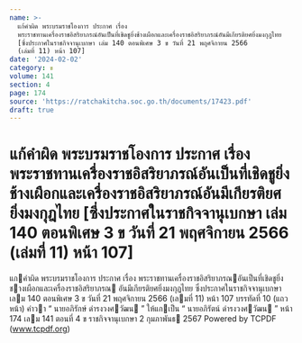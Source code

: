 ```yaml
---
name: >-
  แก้คำผิด พระบรมราชโองการ ประกาศ เรื่อง
  พระราชทานเครื่องราชอิสริยาภรณ์อันเป็นที่เชิดชูยิ่งช้างเผือกและเครื่องราชอิสริยาภรณ์อันมีเกียรติยศยิ่งมงกุฎไทย
  [ซึ่งประกาศในราชกิจจานุเบกษา เล่ม 140 ตอนพิเศษ 3 ข วันที่ 21 พฤศจิกายน 2566
  (เล่มที่ 11) หน้า 107]
date: '2024-02-02'
category: ข
volume: 141
section: 4
page: 174
source: 'https://ratchakitcha.soc.go.th/documents/17423.pdf'
draft: true
---
```


# แก้คำผิด พระบรมราชโองการ ประกาศ เรื่อง พระราชทานเครื่องราชอิสริยาภรณ์อันเป็นที่เชิดชูยิ่งช้างเผือกและเครื่องราชอิสริยาภรณ์อันมีเกียรติยศยิ่งมงกุฎไทย [ซึ่งประกาศในราชกิจจานุเบกษา เล่ม 140 ตอนพิเศษ 3 ข วันที่ 21 พฤศจิกายน 2566 (เล่มที่ 11) หน้า 107]

แกคําผิด พระบรมราชโองการ ประกาศ เรื่อง พระราชทานเครื่องราชอิสริยาภรณอันเป็นที่เชิดชูยิ่งชางเผือกและเครื่องราชอิสริยาภรณ อันมีเกียรติยศยิ่งมงกุฎไทย ซึ่งประกาศในราชกิจจานุเบกษา เลม 140 ตอนพิเศษ 3 ข วันที่ 21 พฤศจิกายน 2566 (เลมที่ 11) หน้า 107 บรรทัดที่ 10 (แถวหน้า) คําวา “ นายอภิรักษ์ ดํารงวงศวัฒน ” ให้แกเป็น “ นายอภิรัตน์ ดํารงวงศวัฒน ” หน้า 174 เลม 141 ตอนที่ 4 ข ราชกิจจานุเบกษา 2 กุมภาพันธ 2567 Powered by TCPDF (www.tcpdf.org)
